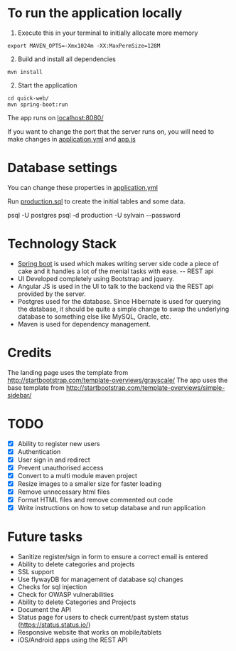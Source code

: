 # To run the application locally
1) Execute this in your terminal to initially allocate more memory
```
export MAVEN_OPTS=-Xmx1024m -XX:MaxPermSize=128M
```

2) Build and install all dependencies 
```
mvn install
``` 

2) Start the application
```
cd quick-web/
mvn spring-boot:run
```
The app runs on [localhost:8080/](http://localhost:8080/)

If you want to change the port that the server runs on, you will need to make
changes in [application.yml](quick-web/src/main/resources/application.yml) and [app.js](quick-web/public/js/app.js)

# Database settings
You can change these properties in [application.yml](quick-web/src/main/resources/application.yml)

Run [production.sql](db/production.sql) to create the initial tables and some data.

psql -U postgres
psql -d production -U sylvain --password

# Technology Stack
- [Spring boot](http://projects.spring.io/spring-boot/) is used which makes writing server side code a piece of cake and it handles a lot of the menial tasks with ease.
-- REST api
- UI Developed completely using Bootstrap and jquery.
- Angular JS is used in the UI to talk to the backend via the REST api provided by the server.
- Postgres used for the database. Since Hibernate is used for querying the database, it should be quite a simple change to swap the underlying database to something else like MySQL, Oracle, etc.
- Maven is used for dependency management.

# Credits
The landing page uses the template from http://startbootstrap.com/template-overviews/grayscale/
The app uses the base template from http://startbootstrap.com/template-overviews/simple-sidebar/


# TODO
- [x] Ability to register new users
- [x] Authentication
- [x] User sign in and redirect
- [x] Prevent unauthorised access
- [x] Convert to a multi module maven project
- [x] Resize images to a smaller size for faster loading
- [x] Remove unnecessary html files
- [x] Format HTML files and remove commented out code
- [x] Write instructions on how to setup database and run application

# Future tasks
- Sanitize register/sign in form to ensure a correct email is entered
- Ability to delete categories and projects
- SSL support
- Use flywayDB for management of database sql changes
- Checks for sql injection
- Check for OWASP vulnerabilities
- Ability to delete Categories and Projects
- Document the API
- Status page for users to check current/past system status (https://status.status.io/)
- Responsive website that works on mobile/tablets
- iOS/Android apps using the REST API


